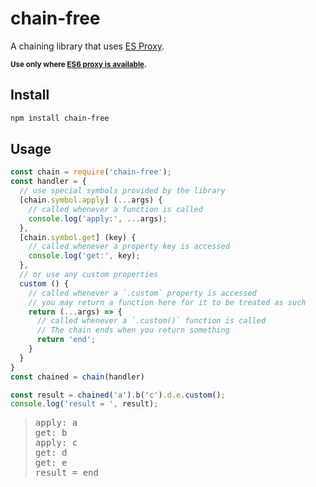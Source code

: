 # chain-free

A chaining library that uses [ES Proxy].

<small>**Use only where [ES6 proxy is available][proxy-support].** </small>

[ES Proxy]: https://developer.mozilla.org/en/docs/Web/JavaScript/Reference/Global_Objects/Proxy
[proxy-support]: http://caniuse.com/proxy

## Install

```sh
npm install chain-free
```

## Usage

```js
const chain = require('chain-free');
const handler = {
  // use special symbols provided by the library
  [chain.symbol.apply] (...args) {
    // called whenever a function is called
    console.log('apply:', ...args);
  },
  [chain.symbol.get] (key) {
    // called whenever a property key is accessed
    console.log('get:', key);
  },
  // or use any custom properties
  custom () {
    // called whenever a `.custom` property is accessed
    // you may return a function here for it to be treated as such
    return (...args) => {
      // called whenever a `.custom()` function is called
      // The chain ends when you return something
      return 'end';
    }
  }
}
const chained = chain(handler)

const result = chained('a').b('c').d.e.custom();
console.log('result = ', result);
```
<blockquote><pre>
apply: a
get: b
apply: c
get: d
get: e
result = end
</pre></blockquote>

